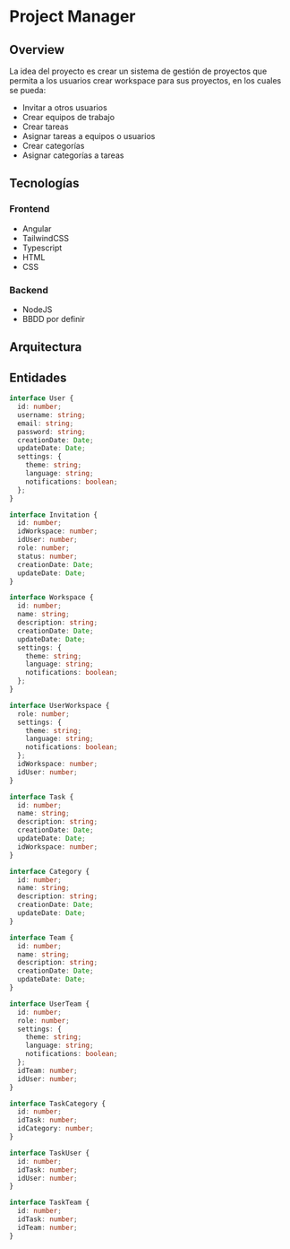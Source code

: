 # Project Manager

## Overview

La idea del proyecto es crear un sistema de gestión de proyectos que permita a los usuarios crear workspace para sus proyectos, en los cuales se pueda:

- Invitar a otros usuarios
- Crear equipos de trabajo
- Crear tareas
- Asignar tareas a equipos o usuarios
- Crear categorías
- Asignar categorías a tareas

## Tecnologías

### Frontend

- Angular
- TailwindCSS
- Typescript
- HTML
- CSS

### Backend

- NodeJS
- BBDD por definir

## Arquitectura

## Entidades

```ts
interface User {
  id: number;
  username: string;
  email: string;
  password: string;
  creationDate: Date;
  updateDate: Date;
  settings: {
    theme: string;
    language: string;
    notifications: boolean;
  };
}

interface Invitation {
  id: number;
  idWorkspace: number;
  idUser: number;
  role: number;
  status: number;
  creationDate: Date;
  updateDate: Date;
}

interface Workspace {
  id: number;
  name: string;
  description: string;
  creationDate: Date;
  updateDate: Date;
  settings: {
    theme: string;
    language: string;
    notifications: boolean;
  };
}

interface UserWorkspace {
  role: number;
  settings: {
    theme: string;
    language: string;
    notifications: boolean;
  };
  idWorkspace: number;
  idUser: number;
}

interface Task {
  id: number;
  name: string;
  description: string;
  creationDate: Date;
  updateDate: Date;
  idWorkspace: number;
}

interface Category {
  id: number;
  name: string;
  description: string;
  creationDate: Date;
  updateDate: Date;
}

interface Team {
  id: number;
  name: string;
  description: string;
  creationDate: Date;
  updateDate: Date;
}

interface UserTeam {
  id: number;
  role: number;
  settings: {
    theme: string;
    language: string;
    notifications: boolean;
  };
  idTeam: number;
  idUser: number;
}

interface TaskCategory {
  id: number;
  idTask: number;
  idCategory: number;
}

interface TaskUser {
  id: number;
  idTask: number;
  idUser: number;
}

interface TaskTeam {
  id: number;
  idTask: number;
  idTeam: number;
}
```
